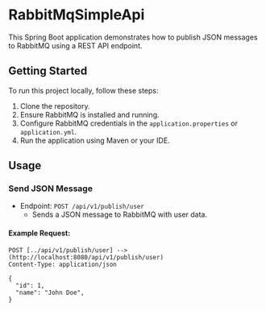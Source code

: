 # RabbitMqSimpleApi


This Spring Boot application demonstrates how to publish JSON messages to RabbitMQ using a REST API endpoint.

## Getting Started

To run this project locally, follow these steps:

1. Clone the repository.
2. Ensure RabbitMQ is installed and running.
3. Configure RabbitMQ credentials in the `application.properties` or `application.yml`.
4. Run the application using Maven or your IDE.

## Usage

### Send JSON Message
- Endpoint: `POST /api/v1/publish/user`
  - Sends a JSON message to RabbitMQ with user data.

#### Example Request:
```http
POST [../api/v1/publish/user] -->  (http://localhost:8080/api/v1/publish/user)  
Content-Type: application/json

{
  "id": 1,
  "name": "John Doe",
}

